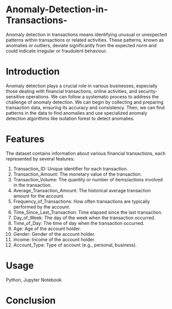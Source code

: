 # Anomaly-Detection-in-Transactions-
Anomaly detection in transactions means identifying unusual or unexpected patterns within transactions or related activities. These patterns, known as anomalies or outliers, deviate significantly from the expected norm and could indicate irregular or fraudulent behaviour. 
# Introduction
Anomaly detection plays a crucial role in various businesses, especially those dealing with financial transactions, online activities, and security-sensitive operations. We can follow a systematic process to address the challenge of anomaly detection. We can begin by collecting and preparing transaction data, ensuring its accuracy and consistency. Then, we can find patterns in the data to find anomalies and use specialized anomaly detection algorithms like isolation forest to detect anomalies.
# Features
The dataset contains information about various financial transactions, each represented by several features:
1. Transaction_ID: Unique identifier for each transaction.
2. Transaction_Amount: The monetary value of the transaction.
3. Transaction_Volume: The quantity or number of items/actions involved in the transaction.
4. Average_Transaction_Amount: The historical average transaction amount for the account.
5. Frequency_of_Transactions: How often transactions are typically performed by the account.
6. Time_Since_Last_Transaction: Time elapsed since the last transaction.
7. Day_of_Week: The day of the week when the transaction occurred.
8. Time_of_Day: The time of day when the transaction occurred.
9. Age: Age of the account holder.
10. Gender: Gender of the account holder.
11. Income: Income of the account holder.
12. Account_Type: Type of account (e.g., personal, business).
# Usage
Python, Jupyter Notebook
# Conclusion
